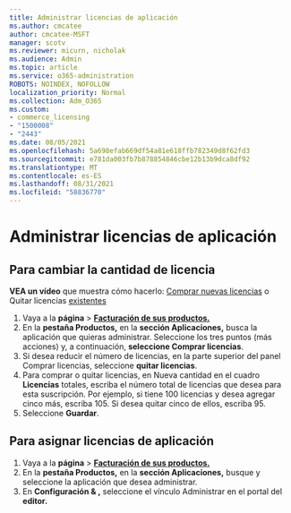 ```yaml
---
title: Administrar licencias de aplicación
ms.author: cmcatee
author: cmcatee-MSFT
manager: scotv
ms.reviewer: micurn, nicholak
ms.audience: Admin
ms.topic: article
ms.service: o365-administration
ROBOTS: NOINDEX, NOFOLLOW
localization_priority: Normal
ms.collection: Adm_O365
ms.custom:
- commerce_licensing
- "1500008"
- "2443"
ms.date: 08/05/2021
ms.openlocfilehash: 5a698efab669df54a81e618ffb782349d8f62fd3
ms.sourcegitcommit: e781da003fb7b878854846cbe12b13b9dca8df92
ms.translationtype: MT
ms.contentlocale: es-ES
ms.lasthandoff: 08/31/2021
ms.locfileid: "58836770"
---
```

# <a name="manage-app-licenses"></a>Administrar licencias de aplicación

## <a name="to-change-license-quantity"></a>Para cambiar la cantidad de licencia

**VEA un vídeo** que muestra cómo hacerlo: [Comprar nuevas licencias](https://go.microsoft.com/fwlink/p/?linkid=2154857) o Quitar licencias [existentes](https://go.microsoft.com/fwlink/p/?linkid=2154938)

1. Vaya a la **página**  >  **[Facturación de sus productos.](https://go.microsoft.com/fwlink/p/?linkid=842054)**
2. En la **pestaña Productos,** en la **sección Aplicaciones,** busca la aplicación que quieras administrar. Seleccione los tres puntos (más acciones) y, a continuación, **seleccione Comprar licencias**.
3. Si desea reducir el número de licencias, en  la parte superior del panel Comprar licencias, seleccione **quitar licencias**.
4. Para comprar o quitar  licencias, en Nueva cantidad en el cuadro **Licencias** totales, escriba el número total de licencias que desea para esta suscripción. Por ejemplo, si tiene 100 licencias y desea agregar cinco más, escriba 105. Si desea quitar cinco de ellos, escriba 95.
5. Seleccione **Guardar**.

## <a name="to-assign-app-licenses"></a>Para asignar licencias de aplicación

1. Vaya a la **página**  >  **[Facturación de sus productos.](https://go.microsoft.com/fwlink/p/?linkid=842054)**
2. En la **pestaña Productos,** en la **sección Aplicaciones,** busque y seleccione la aplicación que desea administrar.
3. En **Configuración & ,** seleccione el vínculo Administrar en el portal del **editor.**